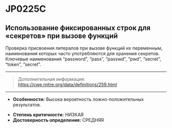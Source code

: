 # JP0225С
## Использование фиксированных строк для «секретов» при вызове функций

Проверка присвоения литералов при вызове функций их переменным, наименования которых часто
употребляются для хранения секретов.
Ключевые наименования “password”, “pass”, “passwd”, “pwd”, “secret”, “token”, “secret”.

---
> Дополнительная информация:
> <https://cwe.mitre.org/data/definitions/259.html>
---
* __Особенности:__ Высока вероятность ложно-положительных результатов.
<!---
NOTE!! CHANGE TO HIGH or MEDIUM FOR BOTH
НУЖНО ДОРАБОТАТЬ И ДОБАВИТЬ ПРОВЕРКУ ФП, И ДОПоЛНИТЬ ДОКУМЕНТАЦИЮ
-->
* __Степень критичности:__ НИЗКАЯ
* __Достоверность определения:__ СРЕДНЯЯ
